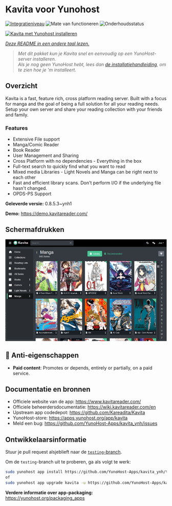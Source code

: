 <!--
NB: Deze README is automatisch gegenereerd door <https://github.com/YunoHost/apps/tree/master/tools/readme_generator>
Hij mag NIET handmatig aangepast worden.
-->

# Kavita voor Yunohost

[![Integratieniveau](https://apps.yunohost.org/badge/integration/kavita)](https://ci-apps.yunohost.org/ci/apps/kavita/)
![Mate van functioneren](https://apps.yunohost.org/badge/state/kavita)
![Onderhoudsstatus](https://apps.yunohost.org/badge/maintained/kavita)

[![Kavita met Yunohost installeren](https://install-app.yunohost.org/install-with-yunohost.svg)](https://install-app.yunohost.org/?app=kavita)

*[Deze README in een andere taal lezen.](./ALL_README.md)*

> *Met dit pakket kun je Kavita snel en eenvoudig op een YunoHost-server installeren.*  
> *Als je nog geen YunoHost hebt, lees dan [de installatiehandleiding](https://yunohost.org/install), om te zien hoe je 'm installeert.*

## Overzicht

Kavita is a fast, feature rich, cross platform reading server. Built with a focus for manga and the goal of being a full solution for all your reading needs. Setup your own server and share your reading collection with your friends and family.

### Features

- Extensive File support
- Manga/Comic Reader
- Book Reader
- User Management and Sharing
- Cross Platform with no dependencies - Everything in the box
- Full-text search to quickly find what you want to read
- Mixed media Libraries - Light Novels and Manga can be right next to each other
- Fast and efficient library scans. Don't perform I/O if the underlying file hasn't changed.
- OPDS-PS Support


**Geleverde versie:** 0.8.5.3~ynh1

**Demo:** <https://demo.kavitareader.com/>

## Schermafdrukken

![Schermafdrukken van Kavita](./doc/screenshots/screenshot.png)

## :red_circle: Anti-eigenschappen

- **Paid content**: Promotes or depends, entirely or partially, on a paid service.

## Documentatie en bronnen

- Officiele website van de app: <https://www.kavitareader.com/>
- Officiele beheerdersdocumentatie: <https://wiki.kavitareader.com/en>
- Upstream app codedepot: <https://github.com/Kareadita/Kavita>
- YunoHost-store: <https://apps.yunohost.org/app/kavita>
- Meld een bug: <https://github.com/YunoHost-Apps/kavita_ynh/issues>

## Ontwikkelaarsinformatie

Stuur je pull request alsjeblieft naar de [`testing`-branch](https://github.com/YunoHost-Apps/kavita_ynh/tree/testing).

Om de `testing`-branch uit te proberen, ga als volgt te werk:

```bash
sudo yunohost app install https://github.com/YunoHost-Apps/kavita_ynh/tree/testing --debug
of
sudo yunohost app upgrade kavita -u https://github.com/YunoHost-Apps/kavita_ynh/tree/testing --debug
```

**Verdere informatie over app-packaging:** <https://yunohost.org/packaging_apps>
